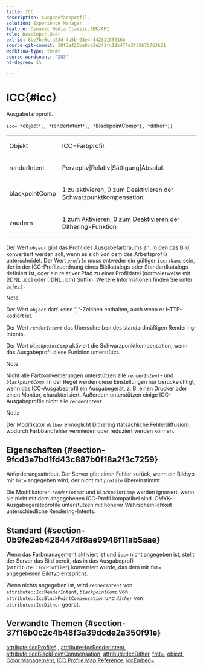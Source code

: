 ```yaml
---
title: ICC
description: Ausgabefarbprofil.
solution: Experience Manager
feature: Dynamic Media Classic,SDK/API
role: Developer,User
exl-id: 8be7be8c-a23d-4a5b-93e4-44231155616b
source-git-commit: 38f3e425be0ce3e241fc18b477e3f68b7b763b51
workflow-type: tm+mt
source-wordcount: '283'
ht-degree: 1%

---
```


# ICC{#icc}

Ausgabefarbprofil.

`icc= *`object`*[, *`renderIntent`*[, *`blackpointComp`*[, *`dither`*]]`

<table id="simpletable_AC20916999004CDCBBB9888B3A8FB0A7"> 
 <tr class="strow"> 
  <td class="stentry"> <p><span class="codeph"> <span class="varname"> Objekt</span> </span> </p></td> 
  <td class="stentry"> <p>ICC-Farbprofil. </p></td> 
 </tr> 
 <tr class="strow"> 
  <td class="stentry"> <p><span class="codeph"> <span class="varname"> renderIntent</span></span> </p></td> 
  <td class="stentry"> <p><span class="codeph"> Perzeptiv|Relativ|Sättigung|Absolut</span>. </p></td> 
 </tr> 
 <tr class="strow"> 
  <td class="stentry"> <p><span class="codeph"> <span class="varname"> blackpointComp</span></span> </p></td> 
  <td class="stentry"> <p>1 zu aktivieren, 0 zum Deaktivieren der Schwarzpunktkompensation. </p></td> 
 </tr> 
 <tr class="strow"> 
  <td class="stentry"> <p><span class="codeph"> <span class="varname"> zaudern</span></span> </p></td> 
  <td class="stentry"> <p>1 zum Aktivieren, 0 zum Deaktivieren der Dithering-Funktion </p></td> 
 </tr> 
</table>

Der Wert *`object`* gibt das Profil des Ausgabefarbraums an, in den das Bild konvertiert werden soll, wenn es sich von dem des Arbeitsprofils unterscheidet. Der Wert *`profile`* muss entweder ein gültiger `icc::Name` sein, der in der ICC-Profilzuordnung eines Bildkatalogs oder Standardkatalogs definiert ist, oder ein relativer Pfad zu einer Profildatei (normalerweise mit [!DNL .icc] oder [!DNL .icm] Suffix). Weitere Informationen finden Sie unter [*`object`*](../../../../../is-api/http-ref/image-serving-api-ref/c-http-protocol-reference/c-data-types/r-object.md#reference-2591bd24548d462782c68d138ef795a0) .

>[!NOTE]
>
>Der Wert *`object`* darf keine &quot;,“-Zeichen enthalten, auch wenn er HTTP-kodiert ist.

Der Wert *`renderIntent`* das Überschreiben des standardmäßigen Rendering-Intents.

Der Wert *`blackpointComp`* aktiviert die Schwarzpunktkompensation, wenn das Ausgabeprofil diese Funktion unterstützt.

>[!NOTE]
>
>Nicht alle Farbkonvertierungen unterstützen alle *`renderIntent`*- und *`blackpointComp`*. In der Regel werden diese Einstellungen nur berücksichtigt, wenn das ICC-Ausgabeprofil ein Ausgabegerät, z. B. einen Drucker oder einen Monitor, charakterisiert. Außerdem unterstützen einige ICC-Ausgabeprofile nicht alle *`renderIntent`*.

Notiz

Der Modifikator *`dither`* ermöglicht Dithering (tatsächliche Fehlerdiffusion), wodurch Farbbandfehler vermieden oder reduziert werden können.

## Eigenschaften {#section-9fcd3e7bd1fd43c887b0f18a2f3c7259}

Anforderungsattribut. Der Server gibt einen Fehler zurück, wenn ein Bildtyp mit `fmt=` angegeben wird, der nicht mit *`profile`* übereinstimmt.

Die Modifikatoren *`renderIntent`* und *`blackpointComp`* werden ignoriert, wenn sie nicht mit dem angegebenen ICC-Profil kompatibel sind. CMYK-Ausgabegeräteprofile unterstützen mit höherer Wahrscheinlichkeit unterschiedliche Rendering-Intents.

## Standard {#section-0b9fe2eb428447df8ae9948f11ab5aae}

Wenn das Farbmanagement aktiviert ist und `icc=` nicht angegeben ist, stellt der Server das Bild bereit, das in das Ausgabeprofil (`attribute::IccProfile*`) konvertiert wurde, das dem mit `fmt=` angegebenen Bildtyp entspricht.

Wenn nichts angegeben ist, wird *`renderIntent`* von `attribute::IccRenderIntent`, *`blackpointComp`* von `attribute::IccBlackPointCompensation` und *`dither`* von `attribute::IccDither` geerbt.

## Verwandte Themen {#section-37f16b0c2c4b48f3a39dcde2a350f91e}

[attribute::IccProfile*](../../../../../is-api/image-catalog/image-serving-api-ref/c-image-catalog-reference/c-attributes-reference/r-iccprofilecmyk.md#reference-db89f9dac33e447cadb359ec1ba27ee0) , [attribute::IccRenderIntent](../../../../../is-api/image-catalog/image-serving-api-ref/c-image-catalog-reference/c-attributes-reference/r-iccrenderintent.md#reference-012f207f28bd4406a5368d23ed95a51f), [attribute::IccBlackPointCompensation](../../../../../is-api/image-catalog/image-serving-api-ref/c-image-catalog-reference/c-attributes-reference/r-iccblackpointcompensation.md#reference-357626375ee140d1807f0c05171c733f), [attribute::IccDither](../../../../../is-api/image-catalog/image-serving-api-ref/c-image-catalog-reference/c-attributes-reference/r-iccdither.md#reference-914d0d0567364246b4016d45c0ada85b), [fmt=](../../../../../is-api/http-ref/image-serving-api-ref/c-http-protocol-reference/c-command-reference/r-is-http-fmt.md#reference-cdf10043423b45ba9fe15157fb3ae37a), [object](../../../../../is-api/http-ref/image-serving-api-ref/c-http-protocol-reference/c-data-types/r-object.md#reference-2591bd24548d462782c68d138ef795a0), [Color Management](../../../../../is-api/http-ref/image-serving-api-ref/c-http-protocol-reference/c-syntax-and-features/r-color-management.md#reference-c7e4a72d589145189f7e4bcb6b4544d7), [ICC Profile Map Reference](../../../../../is-api/image-catalog/image-serving-api-ref/c-image-catalog-reference/c-icc-profile-map-reference/c-icc-profile-map-reference.md#concept-57b9148ce55249cd825cb7ee19ed057c), [iccEmbed=](../../../../../is-api/http-ref/image-serving-api-ref/c-http-protocol-reference/c-command-reference/r-iccembed.md#reference-e3b774fb322046a2a6dde3a7bab5583e)
